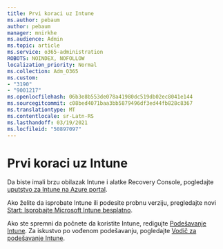 ```yaml
---
title: Prvi koraci uz Intune
ms.author: pebaum
author: pebaum
manager: mnirkhe
ms.audience: Admin
ms.topic: article
ms.service: o365-administration
ROBOTS: NOINDEX, NOFOLLOW
localization_priority: Normal
ms.collection: Adm_O365
ms.custom:
- "3190"
- "9001217"
ms.openlocfilehash: 06b3e8b553de078a41980dc519db02ec8041e144
ms.sourcegitcommit: c08bed4071baa3bb5879496df3ed44fb828c8367
ms.translationtype: MT
ms.contentlocale: sr-Latn-RS
ms.lasthandoff: 03/19/2021
ms.locfileid: "50897097"
---
```

# <a name="getting-started-with-intune"></a>Prvi koraci uz Intune

Da biste imali brzu obilazak Intune i alatke Recovery Console, pogledajte [uputstvo za Intune na Azure portal](https://docs.microsoft.com/mem/intune/fundamentals/tutorial-walkthrough-endpoint-manager).

Ako želite da isprobate Intune ili podesite probnu verziju, pregledajte novi [Start: Isprobajte Microsoft Intune besplatno](https://docs.microsoft.com/intune/fundamentals/free-trial-sign-up).

Ako ste spremni da počnete da koristite Intune, redigujte [Podešavanje Intune](https://docs.microsoft.com/mem/intune/fundamentals/setup-steps). Za iskustvo po vođenom podešavanju, pogledajte [Vodič za podešavanje Intune](https://admin.microsoft.com/AdminPortal/Home?ref=/modernonboarding/intunesetupguide).